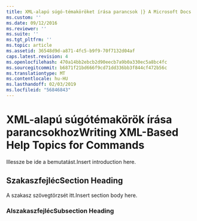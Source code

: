 ```yaml
---
title: XML-alapú súgó-témaköröket írása parancsok |} A Microsoft Docs
ms.custom: ''
ms.date: 09/12/2016
ms.reviewer: ''
ms.suite: ''
ms.tgt_pltfrm: ''
ms.topic: article
ms.assetid: 36548d9d-a871-4fc5-b9f9-70f7132d04af
caps.latest.revision: 4
ms.openlocfilehash: 470a14bb2ebcb2d90eecb7a9b0a330ec5a8bc4fc
ms.sourcegitcommit: b6871f21bd666f9cd71dd336bb3f844cf472b56c
ms.translationtype: MT
ms.contentlocale: hu-HU
ms.lasthandoff: 02/03/2019
ms.locfileid: "56846843"
---
```

# <a name="writing-xml-based-help-topics-for-commands"></a><span data-ttu-id="54224-102">XML-alapú súgótémakörök írása parancsokhoz</span><span class="sxs-lookup"><span data-stu-id="54224-102">Writing XML-Based Help Topics for Commands</span></span>

<span data-ttu-id="54224-103">Illessze be ide a bemutatást.</span><span class="sxs-lookup"><span data-stu-id="54224-103">Insert introduction here.</span></span>

## <a name="section-heading"></a><span data-ttu-id="54224-104">Szakaszfejléc</span><span class="sxs-lookup"><span data-stu-id="54224-104">Section Heading</span></span>

 <span data-ttu-id="54224-105">A szakasz szövegtörzsét itt.</span><span class="sxs-lookup"><span data-stu-id="54224-105">Insert section body here.</span></span>

### <a name="subsection-heading"></a><span data-ttu-id="54224-106">Alszakaszfejléc</span><span class="sxs-lookup"><span data-stu-id="54224-106">Subsection Heading</span></span>
